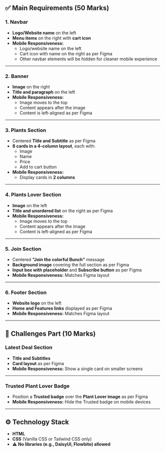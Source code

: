 ## ✅ Main Requirements (50 Marks)

### 1. Navbar

- **Logo/Website name** on the left
- **Menu items** on the right with **cart icon**
- **Mobile Responsiveness:**
  - Logo/website name on the left
  - Cart icon with name on the right as per Figma
  - Other navbar elements will be hidden for cleaner mobile experience

---

### 2. Banner

- **Image** on the right
- **Title and paragraph** on the left
- **Mobile Responsiveness:**
  - Image moves to the top
  - Content appears after the image
  - Content is left-aligned as per Figma

---

### 3. Plants Section

- Centered **Title and Subtitle** as per Figma
- **8 cards in a 4-column layout**, each with:
  - Image
  - Name
  - Price
  - Add to cart button
- **Mobile Responsiveness:**
  - Display cards in **2 columns**

---

### 4. Plants Lover Section

- **Image** on the left
- **Title and unordered list** on the right as per Figma
- **Mobile Responsiveness:**
  - Image moves to the top
  - Content appears after the image
  - Content is left-aligned as per Figma

---

### 5. Join Section

- Centered **"Join the colorful Bunch"** message
- **Background image** covering the full section as per Figma
- **Input box with placeholder** and **Subscribe button** as per Figma
- **Mobile Responsiveness:** Matches Figma layout

---

### 6. Footer Section

- **Website logo** on the left
- **Home and Features links** displayed as per Figma
- **Mobile Responsiveness:** Matches Figma layout

---

## 🧪 Challenges Part (10 Marks)

### Latest Deal Section

- **Title and Subtitles**
- **Card layout** as per Figma
- **Mobile Responsiveness:** Show a single card on smaller screens

---

### Trusted Plant Lover Badge

- Position a **Trusted badge** over the **Plant Lover image** as per Figma
- **Mobile Responsiveness:** Hide the Trusted badge on mobile devices

---

## ⚙️ Technology Stack

- **HTML**
- **CSS** (Vanilla CSS or Tailwind CSS only)
- ⚠️ **No libraries (e.g., DaisyUI, Flowbite) allowed**
